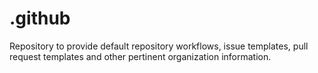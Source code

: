# .github
Repository to provide default repository workflows, issue templates, pull request templates and other pertinent organization information.
